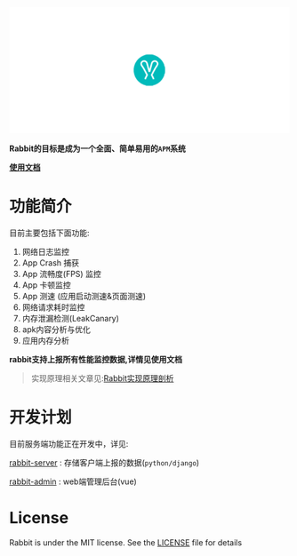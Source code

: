 
![pic1](documents/picture/rabbit-header.png)

**Rabbit的目标是成为一个全面、简单易用的`APM`系统**

**[使用文档](./documents/README.md)**

# 功能简介

目前主要包括下面功能:

1. 网络日志监控
2. App Crash 捕获
3. App 流畅度(FPS) 监控
4. App 卡顿监控
5. App 测速 (应用启动测速&页面测速)
6. 网络请求耗时监控
7. 内存泄漏检测(LeakCanary)
8. apk内容分析与优化
9. 应用内存分析

**rabbit支持上报所有性能监控数据,详情见使用文档**

>实现原理相关文章见:[Rabbit实现原理剖析](https://github.com/SusionSuc/AdvancedAndroid/blob/master/Rabbit%E5%AE%9E%E7%8E%B0%E5%8E%9F%E7%90%86%E5%89%96%E6%9E%90/README.md)

# 开发计划

目前服务端功能正在开发中，详见:

[rabbit-server](https://github.com/SusionSuc/rabbit-server) : 存储客户端上报的数据(`python/django`)

[rabbit-admin](https://github.com/SusionSuc/rabbit-admin) : web端管理后台(vue)


# License

Rabbit is under the MIT license. See the [LICENSE](./LICENSE) file for details